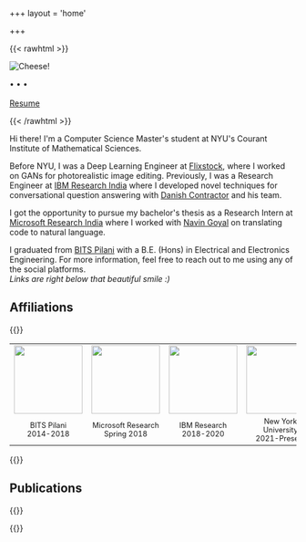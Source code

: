 +++
layout = 'home'

+++

{{< rawhtml >}}
<div class="profile-div">
<img class="profile-image" src="https://i.imgur.com/rbNi4kX.png" alt="Cheese!">
<p class="profile-links">
  <a href="https://github.com/nikhilweee"><i class="fa-brands fa-github fa-xl"></i></a> • 
  <a href="https://twitter.com/nikhilweee"><i class="fa-brands fa-twitter fa-xl"></i></a> • 
  <a href="https://linkedin.com/in/nikhilweee"><i class="fa-brands fa-linkedin fa-xl"></i></a> • 
  <a href="mailto:nikhilweee@gmail.com"><i class="fa-solid fa-at fa-xl"></i></a>
  <br/><br/><a href="/resume/">Resume</a>
</p>
</div>
{{< /rawhtml >}}

Hi there! I'm a Computer Science Master's student at NYU's Courant Institute of Mathematical Sciences.

Before NYU, I was a Deep Learning Engineer at [Flixstock](https://www.flixstock.com/), where I worked on GANs for photorealistic image editing.
Previously, I was a Research Engineer at [IBM Research India](https://research.ibm.com/labs/india/) where I developed novel techniques for conversational question answering with [Danish Contractor](https://sites.google.com/site/danishcontractor1/home) and his team.

I got the opportunity to pursue my bachelor's thesis as a Research Intern at [Microsoft Research India](https://www.microsoft.com/en-us/research/lab/microsoft-research-india/) where I worked with [Navin Goyal](https://www.microsoft.com/en-us/research/people/navingo/) on translating code to natural language.

I graduated from [BITS Pilani](https://www.bits-pilani.ac.in/) with a B.E. (Hons) in Electrical and Electronics Engineering. For more information, feel free to reach out to me using any of the social platforms.  
 _Links are right below that beautiful smile :)_

## Affiliations

{{<rawhtml>}}
<table align="center">
    <tbody>
    <tr>
        <td width="25%" align="center">
            <a href="https://www.bits-pilani.ac.in/" target="_blank">
                <img style="width:120px" src="https://i.imgur.com/mcSg2hB.png"></a>
        </td>
        <td width="25%" align="center">
            <a href="https://www.microsoft.com/en-us/research/" target="_blank">
                <img style="width:120px" src="https://i.imgur.com/lkzx6nW.jpg"></a>
        </td>
        <td width="25%" align="center">
            <a href="https://research.ibm.com/" target="_blank">
                <img style="width:120px" src="https://i.imgur.com/RmexH3t.png"></a>
        </td>
        <td width="25%" align="center">
            <a href="https://nyu.edu/" target="_blank">
                <img style="width:120px" src="https://i.imgur.com/ufM9VhW.png"></a>
        </td>
    </tr>
    <tr>
        <td width="25%" align="center"><span style="font-size: 0.8em">BITS Pilani<br>2014-2018</span></td>
        <td width="25%" align="center"><span style="font-size: 0.8em">Microsoft Research<br>Spring 2018</span></td>
        <td width="25%" align="center"><span style="font-size: 0.8em">IBM Research<br>2018-2020</span></td>
        <td width="25%" align="center"><span style="font-size: 0.8em">New York University<br>2021-Present</span></td>
    </tr>
    </tbody>
</table>
{{</rawhtml>}}

## Publications

{{<publication title="Neural Conversational QA: Learning to Reason vs Exploiting Patterns"
               authors="**Nikhil Verma**, Abhishek Sharma, Dhiraj Madan, Danish Contractor, Harshit Kumar, Sachindra Joshi"
               venue="Paper published at EMNLP 2020"
               links="[[Abstract]](https://aclanthology.org/2020.emnlp-main.589/)">}}

{{<publication title="Generating Dialog System Workspaces"
               authors="Danish Contractor, **Nikhil Verma**, Harshit Kumar and Sachindra Joshi"
               venue="Patent filed with the US Patent and Trademark Office"
               links="[[US 16/892805]](https://patents.google.com/patent/US20210383077A1/en)">}}